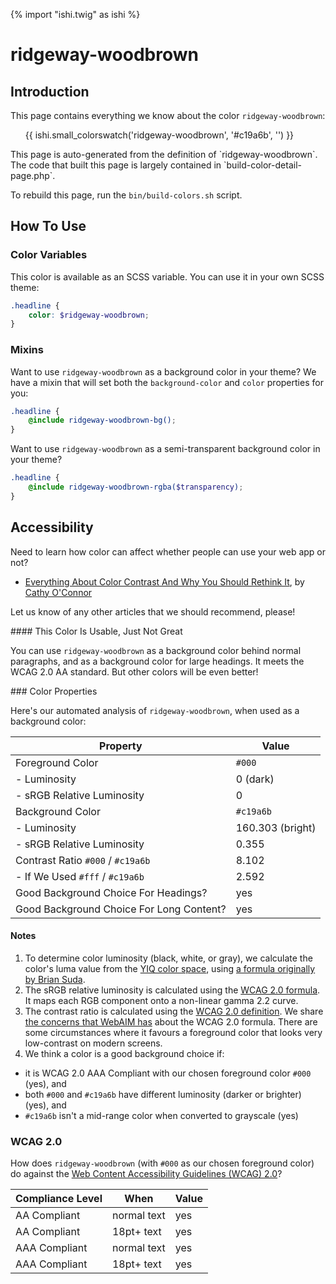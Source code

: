 {% import "ishi.twig" as ishi %}
# ridgeway-woodbrown

## Introduction

This page contains everything we know about the color `ridgeway-woodbrown`:

<div class="grid">
    <div class="cell">
        <div class="swatch">
            <ul>
                {{ ishi.small_colorswatch('ridgeway-woodbrown', '#c19a6b', '') }}
            </ul>
        </div>
    </div>
</div>

<div class="callout callout--info" markdown="1">
This page is auto-generated from the definition of `ridgeway-woodbrown`. The code that built this page is largely contained in `build-color-detail-page.php`.

To rebuild this page, run the `bin/build-colors.sh` script.
</div>

## How To Use

### Color Variables

This color is available as an SCSS variable. You can use it in your own SCSS theme:

```scss
.headline {
    color: $ridgeway-woodbrown;
}
```

### Mixins

Want to use `ridgeway-woodbrown` as a background color in your theme? We have a mixin that will set both the `background-color` and `color` properties for you:

```scss
.headline {
    @include ridgeway-woodbrown-bg();
}
```

Want to use `ridgeway-woodbrown` as a semi-transparent background color in your theme?

```scss
.headline {
    @include ridgeway-woodbrown-rgba($transparency);
}
```

## Accessibility

Need to learn how color can affect whether people can use your web app or not?

* [Everything About Color Contrast And Why You Should Rethink It](https://www.smashingmagazine.com/2014/10/color-contrast-tips-and-tools-for-accessibility/), by [Cathy O'Connor](http://www.twitter.com/cagocon)

Let us know of any other articles that we should recommend, please!
<div class="callout callout--warning" markdown="1">
#### This Color Is Usable, Just Not Great

You can use `ridgeway-woodbrown` as a background color behind normal paragraphs, and as a background color for large headings. It meets the WCAG 2.0 AA standard. But other colors will be even better!
</div>
### Color Properties

Here's our automated analysis of `ridgeway-woodbrown`, when used as a background color:

Property | Value
---------|------
Foreground Color | `#000`
- Luminosity | 0 (dark)
- sRGB Relative Luminosity | 0
Background Color | `#c19a6b`
- Luminosity | 160.303 (bright)
- sRGB Relative Luminosity | 0.355
Contrast Ratio `#000` / `#c19a6b` | 8.102
- If We Used `#fff` / `#c19a6b` | 2.592
Good Background Choice For Headings? | yes
Good Background Choice For Long Content? | yes

#### Notes

1. To determine color luminosity (black, white, or gray), we calculate the color's luma value from the [YIQ color space](https://en.wikipedia.org/wiki/YIQ), using [a formula originally by Brian Suda](https://24ways.org/2010/calculating-color-contrast/).
1. The sRGB relative luminosity is calculated using the [WCAG 2.0 formula](https://www.w3.org/TR/WCAG20/#relativeluminancedef). It maps each RGB component onto a non-linear gamma 2.2 curve.
1. The contrast ratio is calculated using the [WCAG 2.0 definition](https://www.w3.org/TR/2008/REC-WCAG20-20081211/#contrast-ratiodef). We share [the concerns that WebAIM has](http://webaim.org/blog/wcag-2-1-feedback/) about the WCAG 2.0 formula. There are some circumstances where it favours a foreground color that looks very low-contrast on modern screens.
1. We think a color is a good background choice if:
  - it is WCAG 2.0 AAA Compliant with our chosen foreground color `#000` (yes), and
  - both `#000` and `#c19a6b` have different luminosity (darker or brighter) (yes), and
  - `#c19a6b` isn't a mid-range color when converted to grayscale (yes)

### WCAG 2.0

How does `ridgeway-woodbrown` (with `#000` as our chosen foreground color) do against the [Web Content Accessibility Guidelines (WCAG) 2.0](https://www.w3.org/TR/WCAG20/)?

Compliance Level | When | Value
-----------------|------|------
AA Compliant | normal text | yes
AA Compliant | 18pt+ text | yes
AAA Compliant | normal text | yes
AAA Compliant | 18pt+ text | yes